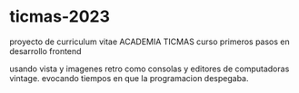 # ticmas-2023
proyecto de curriculum vitae ACADEMIA TICMAS curso primeros pasos en desarrollo frontend

usando vista y imagenes retro como consolas y editores de computadoras vintage.
evocando tiempos en que la programacion despegaba.
